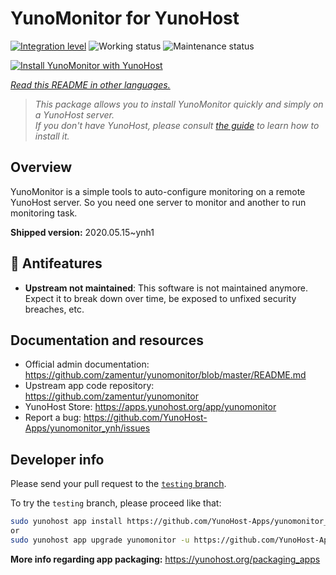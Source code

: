 <!--
N.B.: This README was automatically generated by <https://github.com/YunoHost/apps/tree/master/tools/readme_generator>
It shall NOT be edited by hand.
-->

# YunoMonitor for YunoHost

[![Integration level](https://dash.yunohost.org/integration/yunomonitor.svg)](https://ci-apps.yunohost.org/ci/apps/yunomonitor/) ![Working status](https://ci-apps.yunohost.org/ci/badges/yunomonitor.status.svg) ![Maintenance status](https://ci-apps.yunohost.org/ci/badges/yunomonitor.maintain.svg)

[![Install YunoMonitor with YunoHost](https://install-app.yunohost.org/install-with-yunohost.svg)](https://install-app.yunohost.org/?app=yunomonitor)

*[Read this README in other languages.](./ALL_README.md)*

> *This package allows you to install YunoMonitor quickly and simply on a YunoHost server.*  
> *If you don't have YunoHost, please consult [the guide](https://yunohost.org/install) to learn how to install it.*

## Overview

YunoMonitor is a simple tools to auto-configure monitoring on a remote YunoHost server. So you need one server to monitor and another to run monitoring task.


**Shipped version:** 2020.05.15~ynh1
## :red_circle: Antifeatures

- **Upstream not maintained**: This software is not maintained anymore. Expect it to break down over time, be exposed to unfixed security breaches, etc.

## Documentation and resources

- Official admin documentation: <https://github.com/zamentur/yunomonitor/blob/master/README.md>
- Upstream app code repository: <https://github.com/zamentur/yunomonitor>
- YunoHost Store: <https://apps.yunohost.org/app/yunomonitor>
- Report a bug: <https://github.com/YunoHost-Apps/yunomonitor_ynh/issues>

## Developer info

Please send your pull request to the [`testing` branch](https://github.com/YunoHost-Apps/yunomonitor_ynh/tree/testing).

To try the `testing` branch, please proceed like that:

```bash
sudo yunohost app install https://github.com/YunoHost-Apps/yunomonitor_ynh/tree/testing --debug
or
sudo yunohost app upgrade yunomonitor -u https://github.com/YunoHost-Apps/yunomonitor_ynh/tree/testing --debug
```

**More info regarding app packaging:** <https://yunohost.org/packaging_apps>
